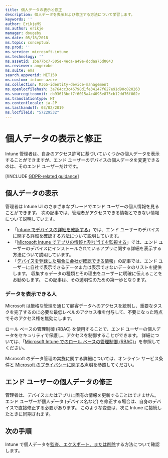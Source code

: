 ```yaml
---
title: 個人データの表示と修正
description: 個人データを表示および修正する方法について学習します。
keywords: ''
author: ErikjeMS
ms.author: erikje
manager: dougeby
ms.date: 05/18/2018
ms.topic: conceptual
ms.prod: ''
ms.service: microsoft-intune
ms.technology: ''
ms.assetid: 1ba77bc7-505e-4eca-a49e-dcdaa75d0043
ms.reviewer: angerobe
ms.suite: ems
search.appverid: MET150
ms.custom: intune-azure
ms.collection: M365-identity-device-management
ms.openlocfilehash: 3a764cc3c46798d1fe34147f627e91d90c820263
ms.sourcegitcommit: cb93613bef7f6015a4c4095e875cb12dd76f002e
ms.translationtype: HT
ms.contentlocale: ja-JP
ms.lasthandoff: 03/02/2019
ms.locfileid: "57229532"
---
```

# <a name="view-and-correct-personal-data"></a>個人データの表示と修正

Intune 管理者は、自身のアクセス許可に基づいていくつかの個人データを表示することができますが、エンド ユーザーのデバイスの個人データを変更できるのは、そのエンド ユーザーだけです。

[!INCLUDE [GDPR-related guidance](./includes/gdpr-dsr-and-stp-note.md)]


## <a name="view-personal-data"></a>個人データの表示

管理者は Intune UI のさまざまなブレードでエンド ユーザーの個人情報を見ることができます。 次の記事では、管理者がアクセスできる情報とできない情報について説明しています。
- 「[Intune でデバイスの詳細を確認する](device-inventory.md)」では、エンド ユーザーのデバイスに関する詳細を確認する方法について説明しています。
- 「[Microsoft Intune でアプリの情報と割り当てを監視する](apps-monitor.md)」では、エンド ユーザーのデバイスにインストールされているアプリに関する詳細を表示する方法について説明しています。
- 「[デバイスを登録した場合に会社が確認できる情報](https://docs.microsoft.com/intune-user-help/what-info-can-your-company-see-when-you-enroll-your-device-in-intune)」の記事では、エンド ユーザーに自社で表示できるデータまたは表示できないデータのリストを提供します。 収集するデータの種類とその理由をユーザーに明確に伝えることをお勧めします。 この記事は、その透明性のための第一歩となります。

### <a name="who-can-view-the-data"></a>データを表示できる人

Microsoft は厳格な管理を通じて顧客データへのアクセスを統制し、重要なタスクを完了するのに必要な最低レベルのアクセス権を付与して、不要になった時点でそのアクセス権を無効にします。 

ロール ベースの管理制御 (RBAC) を使用することで、エンド ユーザーの個人データをセキュリティで保護し、アクセスを制御することができます。 詳細については、「[Microsoft Intune でのロール ベースの管理制御 (RBAC)](role-based-access-control.md)」を参照してください。

Microsoft のデータ管理の実施に関する詳細については、オンライン サービス条件と [Microsoft のプライバシーに関する声明](http://go.microsoft.com/fwlink/p/?linkid=131004&clcid=0x409)を参照してください。 

## <a name="correct-end-user-personal-data"></a>エンド ユーザーの個人データの修正

管理者は、デバイスまたはアプリに固有の情報を更新することはできません。 エンド ユーザーが個人データ (デバイス名など) を修正する場合は、自身のデバイスで直接修正する必要があります。 このような変更は、次に Intune に接続したときに同期されます。


## <a name="next-steps"></a>次の手順

Intune で個人データを[監査、エクスポート、または削除](privacy-data-audit-export-delete.md)する方法について確認します。
